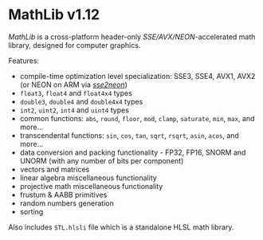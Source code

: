 # MathLib v1.12

*MathLib* is a cross-platform header-only *SSE/AVX/NEON*-accelerated math library, designed for computer graphics.

Features:
- compile-time optimization level specialization: SSE3, SSE4, AVX1, AVX2 (or NEON on ARM via [*sse2neon*](https://github.com/DLTcollab/sse2neon))
- `float3`, `float4` and `float4x4` types
- `double3`, `double4` and `double4x4` types
- `int2`, `uint2`, `int4` and `uint4` types
- common functions: `abs`, `round`, `floor`, `mod`, `clamp`, `saturate`, `min`, `max`, and more...
- transcendental functions: `sin`, `cos`, `tan`, `sqrt`, `rsqrt`, `asin`, `acos`, and more...
- data conversion and packing functionality - FP32, FP16, SNORM and UNORM (with any number of bits per component)
- vectors and matrices
- linear algebra miscellaneous functionality
- projective math miscellaneous functionality
- frustum & AABB primitives
- random numbers generation
- sorting

Also includes `STL.hlsli` file which is a standalone HLSL math library.
